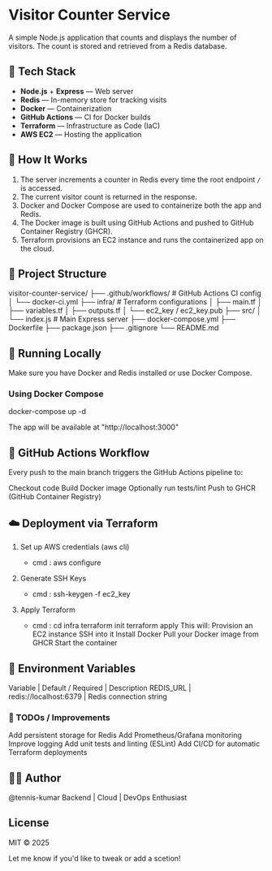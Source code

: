 # Visitor Counter Service

A simple Node.js application that counts and displays the number of visitors. The count is stored and retrieved from a Redis database.

## 🚀 Tech Stack

- **Node.js** + **Express** — Web server
- **Redis** — In-memory store for tracking visits
- **Docker** — Containerization
- **GitHub Actions** — CI for Docker builds
- **Terraform** — Infrastructure as Code (IaC)
- **AWS EC2** — Hosting the application

## 🧠 How It Works

1. The server increments a counter in Redis every time the root endpoint `/` is accessed.
2. The current visitor count is returned in the response.
3. Docker and Docker Compose are used to containerize both the app and Redis.
4. The Docker image is built using GitHub Actions and pushed to GitHub Container Registry (GHCR).
5. Terraform provisions an EC2 instance and runs the containerized app on the cloud.

## 📂 Project Structure

visitor-counter-service/
├── .github/workflows/ # GitHub Actions CI config
│ └── docker-ci.yml
├── infra/ # Terraform configurations
│ ├── main.tf
│ ├── variables.tf
│ ├── outputs.tf
│ └── ec2_key / ec2_key.pub
├── src/
│ └── index.js # Main Express server
├── docker-compose.yml
├── Dockerfile
├── package.json
├── .gitignore
└── README.md

## 🧪 Running Locally

Make sure you have Docker and Redis installed or use Docker Compose.

### Using Docker Compose

docker-compose up -d

The app will be available at "http://localhost:3000"

## 🔄 GitHub Actions Workflow

Every push to the main branch triggers the GitHub Actions pipeline to:

Checkout code
Build Docker image
Optionally run tests/lint
Push to GHCR (GitHub Container Registry)

## ☁️ Deployment via Terraform

1. Set up AWS credentials (aws cli)
    - cmd : aws configure

2. Generate SSH Keys
    - cmd : ssh-keygen -f ec2_key

3. Apply Terraform
    - cmd : cd infra
            terraform init
            terraform apply
    This will:
        Provision an EC2 instance
        SSH into it
        Install Docker
        Pull your Docker image from GHCR
        Start the container

## 🔐 Environment Variables

Variable | Default / Required | Description
REDIS_URL | redis://localhost:6379 | Redis connection string

### 📌 TODOs / Improvements

Add persistent storage for Redis
Add Prometheus/Grafana monitoring
Improve logging
Add unit tests and linting (ESLint)
Add CI/CD for automatic Terraform deployments

## 🧑‍💻 Author

@tennis-kumar
Backend | Cloud | DevOps Enthusiast

## License

MIT © 2025

Let me know if you'd like to tweak or add a scetion!